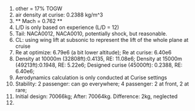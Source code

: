 1. other = 17% TOGW
2. air density at curise: 0.2388 kg/m^3
3. ** Mach = 0.762 **
4. L/D is only based on experience (L/D = 12)
5. Tail: NACA0012, NACA0010, potentially shock, but reasonable.
6. CL: using wing lift at subsonic to represent the lift of the whole plane at cruise
7. Re at optimize: 6.79e6 (a bit lower altitude); Re at curise: 6.40e6
8.  Density at 10000m (32808ft):0.4135, RE: 11.08e6; 
    Density at 15000m (49213ft):0.1948, RE: 5.22e6; 
    Designed curise (45000ft): 0.2388, RE: 6.40e6;
9. Aerodynamics calculation is only conducted at Curise settings
10. Stability: 2 passenger: can go everywhere; 4 passenger: 2 at front, 2 at rare; 
11. Initial design: 70066kg; After: 70064kg. Difference: 2kg, neglected
12. 